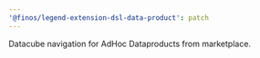 ```yaml
---
'@finos/legend-extension-dsl-data-product': patch
---
```


Datacube navigation for AdHoc Dataproducts from marketplace.
